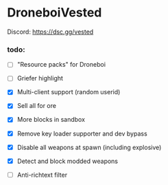 # DroneboiVested

Discord: https://dsc.gg/vested

### todo:
- [ ] "Resource packs" for Droneboi
- [ ] Griefer highlight
- [X] Multi-client support (random userid)
- [X] Sell all for ore
- [X] More blocks in sandbox
- [X] Remove key loader supporter and dev bypass
- [X] Disable all weapons at spawn (including explosive)
- [X] Detect and block modded weapons
- [ ] Anti-richtext filter

